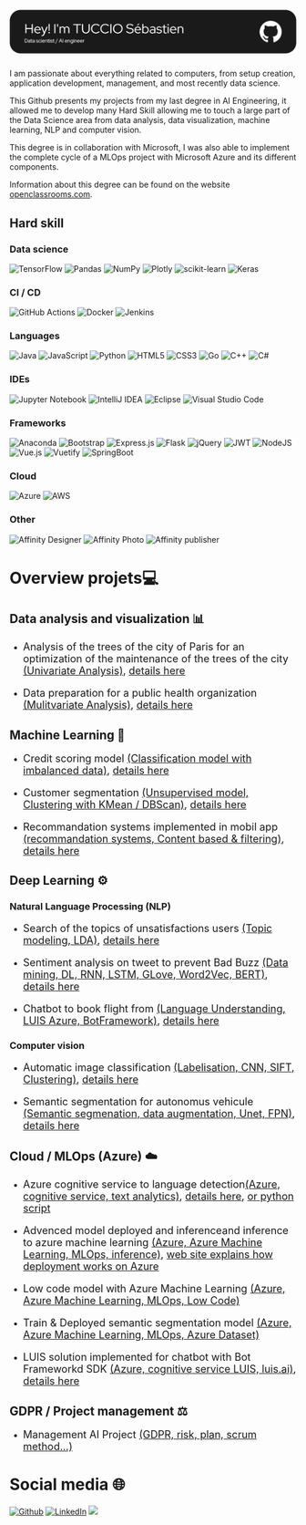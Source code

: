 # ![TUCCIO Sébastien](https://github.com/Seb-IX/Seb-IX/blob/main/github-header-image-v2.png)
I am passionate about everything related to computers, from setup creation, application development, management, and most recently data science.

This Github presents my projects from my last degree in AI Engineering, it allowed me to develop many Hard Skill allowing me to touch a large part of the Data Science area from data analysis, data visualization, machine learning, NLP and computer vision.

This degree is in collaboration with Microsoft, I was also able to implement the complete cycle of a MLOps project with Microsoft Azure and its different components.

Information about this degree can be found on the website <a href="https://openclassrooms.com/fr/paths/188-ingenieur-ia">openclassrooms.com</a>.

## Hard skill
### Data science

![TensorFlow](https://img.shields.io/badge/TensorFlow-%23FF6F00.svg?style=for-the-badge&logo=TensorFlow&logoColor=white)
![Pandas](https://img.shields.io/badge/pandas-%23150458.svg?style=for-the-badge&logo=pandas&logoColor=white)
![NumPy](https://img.shields.io/badge/numpy-%23013243.svg?style=for-the-badge&logo=numpy&logoColor=white)
![Plotly](https://img.shields.io/badge/Plotly-%233F4F75.svg?style=for-the-badge&logo=plotly&logoColor=white)
![scikit-learn](https://img.shields.io/badge/scikit--learn-%23F7931E.svg?style=for-the-badge&logo=scikit-learn&logoColor=white)
![Keras](https://img.shields.io/badge/Keras-%23D00000.svg?style=for-the-badge&logo=Keras&logoColor=white)

### CI / CD
![GitHub Actions](https://img.shields.io/badge/github%20actions-%232671E5.svg?style=for-the-badge&logo=githubactions&logoColor=white)
![Docker](https://img.shields.io/badge/docker-%230db7ed.svg?style=for-the-badge&logo=docker&logoColor=white)
![Jenkins](https://img.shields.io/badge/Jenkins-D24939.svg?style=for-the-badge&logo=Jenkins&logoColor=white)

### Languages

![Java](https://img.shields.io/badge/java-%23ED8B00.svg?style=for-the-badge&logo=java&logoColor=white)
![JavaScript](https://img.shields.io/badge/javascript-%23323330.svg?style=for-the-badge&logo=javascript&logoColor=%23F7DF1E)
![Python](https://img.shields.io/badge/python-3670A0?style=for-the-badge&logo=python&logoColor=ffdd54)
![HTML5](https://img.shields.io/badge/html5-%23E34F26.svg?style=for-the-badge&logo=html5&logoColor=white)
![CSS3](https://img.shields.io/badge/css3-%231572B6.svg?style=for-the-badge&logo=css3&logoColor=white)
![Go](https://img.shields.io/badge/go-%2300ADD8.svg?style=for-the-badge&logo=go&logoColor=white)
![C++](https://img.shields.io/badge/c++-%2300599C.svg?style=for-the-badge&logo=c%2B%2B&logoColor=white)
![C#](https://img.shields.io/badge/c%23-%23239120.svg?style=for-the-badge&logo=c-sharp&logoColor=white)

### IDEs

![Jupyter Notebook](https://img.shields.io/badge/jupyter-%23FA0F00.svg?style=for-the-badge&logo=jupyter&logoColor=white)
![IntelliJ IDEA](https://img.shields.io/badge/IntelliJIDEA-000000.svg?style=for-the-badge&logo=intellij-idea&logoColor=white)
![Eclipse](https://img.shields.io/badge/Eclipse-FE7A16.svg?style=for-the-badge&logo=Eclipse&logoColor=white)
![Visual Studio Code](https://img.shields.io/badge/Visual%20Studio%20Code-0078d7.svg?style=for-the-badge&logo=visual-studio-code&logoColor=white)

### Frameworks

![Anaconda](https://img.shields.io/badge/Anaconda-%2344A833.svg?style=for-the-badge&logo=anaconda&logoColor=white)
![Bootstrap](https://img.shields.io/badge/bootstrap-%23563D7C.svg?style=for-the-badge&logo=bootstrap&logoColor=white)
![Express.js](https://img.shields.io/badge/express.js-%23404d59.svg?style=for-the-badge&logo=express&logoColor=%2361DAFB)
![Flask](https://img.shields.io/badge/flask-%23000.svg?style=for-the-badge&logo=flask&logoColor=white)
![jQuery](https://img.shields.io/badge/jquery-%230769AD.svg?style=for-the-badge&logo=jquery&logoColor=white)
![JWT](https://img.shields.io/badge/JWT-black?style=for-the-badge&logo=JSON%20web%20tokens)
![NodeJS](https://img.shields.io/badge/node.js-6DA55F?style=for-the-badge&logo=node.js&logoColor=white)
![Vue.js](https://img.shields.io/badge/vuejs-%2335495e.svg?style=for-the-badge&logo=vuedotjs&logoColor=%234FC08D)
![Vuetify](https://img.shields.io/badge/Vuetify-1867C0?style=for-the-badge&logo=vuetify&logoColor=AEDDFF)
![SpringBoot](https://img.shields.io/badge/Spring%20Boot-6DB33F.svg?style=for-the-badge&logo=Spring-Boot&logoColor=white)

### Cloud

![Azure](https://img.shields.io/badge/azure-%230072C6.svg?style=for-the-badge&logo=microsoftazure&logoColor=white)
![AWS](https://img.shields.io/badge/Amazon%20AWS-232F3E.svg?style=for-the-badge&logo=Amazon-AWS&logoColor=white)

### Other

![Affinity Designer](https://img.shields.io/badge/affinity%20desginer-%231B72BE.svg?style=for-the-badge&logo=affinity-designer&logoColor=white)
![Affinity Photo](https://img.shields.io/badge/affinityphoto-%237E4DD2.svg?style=for-the-badge&logo=affinity-photo&logoColor=white)
![Affinity publisher](https://img.shields.io/badge/Affinity%20Publisher-C9284D.svg?style=for-the-badge&logo=Affinity-Publisher&logoColor=white)

# Overview projets💻

## Data analysis and visualization 📊

- <p style="font-size:18px;">Analysis of the trees of the city of Paris for an optimization of the maintenance of the trees of the city <a href="https://github.com/Seb-IX/Archive_OC/tree/main/Projet_2">(Univariate Analysis)</a>, <a href="https://nbviewer.org/github/Seb-IX/Projet_2/blob/main/Solution/P02_01_notebook.ipynb">details here</a></p>

- <p style="font-size:18px; ">Data preparation for a public health organization <a href="https://github.com/Seb-IX/Archive_OC/tree/main/Projet_3">(Mulitvariate Analysis)</a>, <a href="https://github.com/Seb-IX/Archive_OC/tree/main/Projet_3/blob/main/Solution/P03_01_notebook.ipynb" >details here</a></p>

## Machine Learning 🦾
- <p style="font-size:18px; ">Credit scoring model <a href="https://github.com/Seb-IX/Archive_OC/tree/main/Projet_4">(Classification model with imbalanced data)</a>, <a href="https://nbviewer.jupyter.org/github/Seb-IX/Archive_OC/tree/main/Projet_4/blob/main/Solution/P04_01_notebook.ipynb" >details here</a></p>

- <p style="font-size:18px; ">Customer segmentation <a href="https://github.com/Seb-IX/Archive_OC/tree/main/Projet_5">(Unsupervised model, Clustering with KMean / DBScan)</a>, <a href="https://nbviewer.org/github/Seb-IX/Archive_OC/tree/main/Projet_5/blob/main/Solution/POLIST_02_notebookessais.ipynb" >details here</a></p>

- <p style="font-size:18px; ">Recommandation systems implemented in mobil app <a href="https://github.com/Seb-IX/Archive_OC/tree/main/Projet_9">(recommandation systems, Content based & filtering)</a>, <a href="https://github.com/Seb-IX/Archive_OC/tree/main/Projet_9/blob/main/Solution/script/P09_recommandation_system.ipynb">details here</a></p>



## Deep Learning ⚙️

### Natural Language Processing (NLP)


- <p style="font-size:18px; ">Search of the topics of unsatisfactions users <a href="https://github.com/Seb-IX/Archive_OC/tree/main/Projet_6">(Topic modeling, LDA)</a>, <a href="https://nbviewer.org/github/Seb-IX/Archive_OC/tree/main/Projet_6/blob/main/Solution/script/P06_synthese.ipynb#NLP" >details here</a></p>
- <p style="font-size:18px; ">Sentiment analysis on tweet to prevent Bad Buzz <a href="https://github.com/Seb-IX/Archive_OC/tree/main/Projet_7">(Data mining, DL, RNN, LSTM, GLove, Word2Vec, BERT)</a>, <a href="https://github.com/Seb-IX/Archive_OC/tree/main/Projet_7/blob/main/Solution/script/P07_mod%C3%A9lisation_avanc%C3%A9.ipynb" >details here</a></p>

- <p style="font-size:18px; ">Chatbot to book flight from <a href="https://github.com/Seb-IX/Archive_OC/tree/main/Projet_10">(Language Understanding, LUIS Azure, BotFramework)</a>, <a href="https://github.com/Seb-IX/Archive_OC/tree/main/Projet_10/blob/main/Solution/luis_solution/P10_train_luis.ipynb">details here</a></p>


### Computer vision

- <p style="font-size:18px; ">Automatic image classification <a href="https://github.com/Seb-IX/Archive_OC/tree/main/Projet_6">(Labelisation, CNN, SIFT, Clustering)</a>, <a href="https://nbviewer.org/github/Seb-IX/Archive_OC/tree/main/Projet_6/blob/main/Solution/script/P06_synthese.ipynb#CV" >details here</a></p>

- <p style="font-size:18px; ">Semantic segmentation for autonomus vehicule <a href="https://github.com/Seb-IX/Projet_8">(Semantic segmenation, data augmentation, Unet, FPN)</a>, <a href="https://github.com/Seb-IX/Projet_8/blob/main/Solution/script/P08_modelisation.ipynb">details here</a></p>

## Cloud / MLOps (Azure) 	☁️

- <p style="font-size:18px; ">Azure cognitive service to language detection<a href="https://github.com/Seb-IX/Archive_OC/tree/main/Projet_1">(Azure, cognitive service, text analytics)</a>, <a href="https://github.com/Seb-IX/Archive_OC/tree/main/Projet_1/blob/main/Solution/P01_01_script.ipynb" >details here</a>, <a href="https://github.com/Seb-IX/Projet_1/blob/main/Solution/python_script/P01_01_script.py">or python script</a></p>
- <p style="font-size:18px; ">Advenced model deployed and inferenceand inference to azure machine learning <a href="https://github.com/Seb-IX/Archive_OC/tree/main/Projet_7/blob/main/Solution/script/P07_deployement.ipynb">(Azure, Azure Machine Learning, MLOps, inference)</a>, <a href="https://airparadisp07oc.z28.web.core.windows.net/">web site explains how deployment works on Azure</a></p>
- <p style="font-size:18px; ">Low code model with Azure Machine Learning <a href="https://github.com/Seb-IX/Archive_OC/tree/main/Projet_7/blob/main/Solution/script/P07_azure_ml_studio.ipynb">(Azure, Azure Machine Learning, MLOps, Low Code)</a></p>
- <p style="font-size:18px; ">Train & Deployed semantic segmentation model <a href="https://github.com/Seb-IX/Archive_OC/tree/main/Projet_8/blob/main/Solution/script/P08_azure.ipynb">(Azure, Azure Machine Learning, MLOps, Azure Dataset)</a></p>

- <p style="font-size:18px; ">LUIS solution implemented for chatbot with Bot Frameworkd SDK <a href="https://github.com/Seb-IX/Archive_OC/tree/main/Projet_1">(Azure, cognitive service LUIS, luis.ai)</a>, <a href="https://github.com/Seb-IX/Archive_OC/tree/main/Projet_10/blob/main/Solution/luis_solution/P10_train_luis.ipynb" >details here</a></p>


## GDPR / Project management ⚖️

- <p style="font-size:18px; ">Management AI Project <a href="https://github.com/Seb-IX/Archive_OC/tree/main/Projet_11">(GDPR, risk, plan, scrum method...)</a></p>


# Social media 🌐

<p>
<a href="https://github.com/Seb-IX" target="_blank"><img alt="Github" src="https://img.shields.io/badge/GitHub-%2312100E.svg?&style=for-the-badge&logo=Github&logoColor=white" /></a> 
<a href="https://www.linkedin.com/in/sébastien-tuccio/" target="_blank"><img alt="LinkedIn" src="https://img.shields.io/badge/linkedin-%230077B5.svg?&style=for-the-badge&logo=linkedin&logoColor=white" /></a> 
<a href="https://www.codingame.com/profile/1c58e3477341349faa40921f7779a3888963812"><img src="https://img.shields.io/badge/CodinGame-F2BB13.svg?style=for-the-badge&logo=CodinGame&logoColor=black"></a>
</p>




<!-- # My computer setup 🤗


- AMD Thredripper 3990X (64 cores / 128 thread, 2.9Ghz / 4.3Ghz)
- SLI EVGA GeForce RTX 3090 FTW3 Ultra Gaming
- 256 Go RAM Corsair Dominator Platinum RGB DDR4 3200 CL16
- Motherborad Gigabyte TRX40 AORUS XTREME
- Alim Corsair AX1600i 80Plus Titanium
- 17 Fans EK-Vardar EVO 140ER Black BB
- Hard tubing
- EKWB cooling (1 Pump & 1 reservoirs plate with pump, 2 radiators, GPU & CPU wartblock)
- Case Phanteks Enthoo Elite

<p>
<img alt="setup_top_view" src="https://github.com/Seb-IX/Seb-IX/blob/main/setup_top_view.jpg" style="height:500px;">
<img alt="setup_bottom_view" src="https://github.com/Seb-IX/Seb-IX/blob/main/setup_bottom_view.jpg" style="height:500px">
</p> 
![GitHub stats](https://github-readme-stats.vercel.app/api?username=Seb-IX)
-->